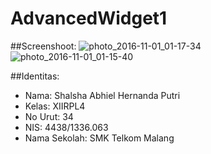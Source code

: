 # AdvancedWidget1

##Screenshoot:
![photo_2016-11-01_01-17-34](https://cloud.githubusercontent.com/assets/22862588/19866028/31c7a292-9fd1-11e6-8e7f-a9894fa954ee.jpg)
![photo_2016-11-01_01-15-40](https://cloud.githubusercontent.com/assets/22862588/19866026/31c4289c-9fd1-11e6-9505-b83f794f4e8a.jpg)

##Identitas:

* Nama: Shalsha Abhiel Hernanda Putri
* Kelas: XIIRPL4
* No Urut: 34
* NIS: 4438/1336.063
* Nama Sekolah: SMK Telkom Malang
